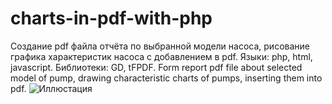 # charts-in-pdf-with-php
Создание pdf файла отчёта по выбранной модели насоса, рисование графика характеристик насоса с добавлением в pdf.
Языки: php, html, javascript. 
Библиотеки: GD, tFPDF. 
Form report pdf file about selected model of pump, drawing characteristic charts of pumps, inserting them into pdf.
![Иллюстация](https://github.com/makskuznet/charts-in-pdf-with-php/main/result.png)
